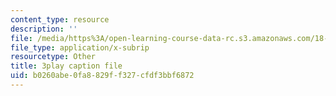 ```yaml
---
content_type: resource
description: ''
file: /media/https%3A/open-learning-course-data-rc.s3.amazonaws.com/18-01sc-single-variable-calculus-fall-2010/b0260abe0fa8829ff327cfdf3bbf6872_wOHrNt9ScYs.srt
file_type: application/x-subrip
resourcetype: Other
title: 3play caption file
uid: b0260abe-0fa8-829f-f327-cfdf3bbf6872
---
```

